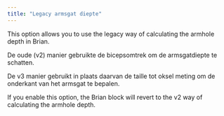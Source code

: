 ```yaml
---
title: "Legacy armsgat diepte"
---
```


This option allows you to use the legacy way of calculating the armhole depth in Brian.

De oude (v2) manier gebruikte de bicepsomtrek om de armsgatdiepte te schatten.

De v3 manier gebruikt in plaats daarvan de taille tot oksel meting om de onderkant van het armsgat te bepalen.

If you enable this option, the Brian block will revert to the v2 way of calculating the armhole depth.
